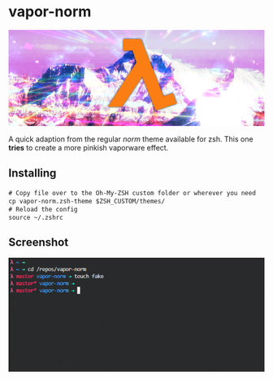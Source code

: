 # vapor-norm

![vapor_norm_logo](/vapor-norm-logo.png)

A quick adaption from the regular *norm* theme available for zsh. This one **tries** to create a more pinkish vaporware effect.

## Installing

```shell
# Copy file over to the Oh-My-ZSH custom folder or wherever you need
cp vapor-norm.zsh-theme $ZSH_CUSTOM/themes/
# Reload the config
source ~/.zshrc
```

## Screenshot

![vapor_norm_screenshot.png](vapor-norm-screenshot.png)
